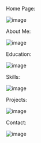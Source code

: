 Home Page:

![image](https://github.com/user-attachments/assets/4e0051ec-6a52-40dc-808c-83ec476c0619)


About Me:

![image](https://github.com/user-attachments/assets/87e31aae-213e-4af5-92b0-1ceb48690b4f)


Education:

![image](https://github.com/user-attachments/assets/6af4b825-a3d9-43f9-b02f-00882e32f1ab)


Skills:

![image](https://github.com/user-attachments/assets/49ff4f7a-0eff-4801-a961-f089106e11d0)


Projects:

![image](https://github.com/user-attachments/assets/2bfa6cb1-6862-43bf-a9bc-f1c8677cc0d6)


Contact:

![image](https://github.com/user-attachments/assets/fd053c13-154c-4ad1-ad2b-2f0fcb915280)
